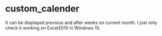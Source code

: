 # custom_calender
It can be displayed previous and after weeks on current month.
I just only check it working on Excel2010 in Windows 10.
